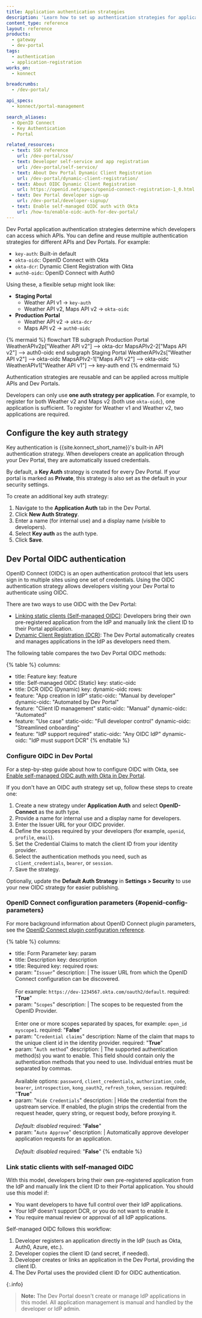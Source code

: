 ```yaml
---
title: Application authentication strategies
description: 'Learn how to set up authentication strategies for application registration in Dev Portal.'
content_type: reference
layout: reference
products:
  - gateway
  - dev-portal
tags:
  - authentication
  - application-registration
works_on:
  - konnect

breadcrumbs:
  - /dev-portal/

api_specs:
  - konnect/portal-management

search_aliases:
  - OpenID Connect
  - Key Authentication
  - Portal

related_resources:
  - text: SSO reference
    url: /dev-portal/sso/
  - text: Developer self-service and app registration
    url: /dev-portal/self-service/
  - text: About Dev Portal Dynamic Client Registration
    url: /dev-portal/dynamic-client-registration/
  - text: About OIDC Dynamic Client Registration
    url: https://openid.net/specs/openid-connect-registration-1_0.html
  - text: Dev Portal developer sign-up
    url: /dev-portal/developer-signup/
  - text: Enable self-managed OIDC auth with Okta
    url: /how-to/enable-oidc-auth-for-dev-portal/
---
```


Dev Portal application authentication strategies determine which developers can access which APIs. 
You can define and reuse multiple authentication strategies for different APIs and Dev Portals. For example:

* `key-auth`: Built-in default
* `okta-oidc`: OpenID Connect with Okta
* `okta-dcr`: Dynamic Client Registration with Okta
* `auth0-oidc`: OpenID Connect with Auth0

Using these, a flexible setup might look like:

* **Staging Portal**
  * Weather API v1 → `key-auth`
  * Weather API v2, Maps API v2 → `okta-oidc`
* **Production Portal**
  * Weather API v2 → `okta-dcr`
  * Maps API v2 → `auth0-oidc`

{% mermaid %}
flowchart TB
    subgraph Production Portal
    WeatherAPIv2p["Weather API v2"] --> okta-dcr
    MapsAPIv2-2["Maps API v2"] --> auth0-oidc
    end
    subgraph Staging Portal
    WeatherAPIv2s["Weather API v2"] --> okta-oidc
    MapsAPIv2-1["Maps API v2"] --> okta-oidc
    WeatherAPIv1["Weather API v1"] --> key-auth
    end
{% endmermaid %}

Authentication strategies are reusable and can be applied across multiple APIs and Dev Portals.

Developers can only use **one auth strategy per application**. 
For example, to register for both Weather v2 and Maps v2 (both use `okta-oidc`), one application is sufficient. 
To register for Weather v1 and Weather v2, two applications are required.

## Configure the key auth strategy

Key authentication is {{site.konnect_short_name}}'s built-in API authentication strategy. 
When developers create an application through your Dev Portal, they are automatically issued credentials.

By default, a **Key Auth** strategy is created for every Dev Portal. 
If your portal is marked as **Private**, this strategy is also set as the default in your security settings.

To create an additional key auth strategy:

1. Navigate to the **Application Auth** tab in the Dev Portal.
1. Click **New Auth Strategy**.
1. Enter a name (for internal use) and a display name (visible to developers).
1. Select **Key auth** as the auth type.
1. Click **Save**.

## Dev Portal OIDC authentication

OpenID Connect (OIDC) is an open authentication protocol that lets users sign in to multiple sites using one set of credentials. Using the OIDC authentication strategy allows developers visiting your Dev Portal to authenticate using OIDC.

There are two ways to use OIDC with the Dev Portal:
- [Linking static clients (Self-managed OIDC)](#link-static-clients-with-self-managed-oidc): Developers bring their own pre-registered application from the IdP and manually link the client ID to their Portal application.
- [Dynamic Client Registration (DCR)](/dev-portal/dynamic-client-registration/): The Dev Portal automatically creates and manages applications in the IdP as developers need them.

The following table compares the two Dev Portal OIDC methods:
<!--vale off-->
{% table %}
columns:
  - title: Feature
    key: feature
  - title: Self-managed OIDC (Static)
    key: static-oidc
  - title: DCR OIDC (Dynamic)
    key: dynamic-oidc
rows:
  - feature: "App creation in IdP"
    static-oidc: "Manual by developer"
    dynamic-oidc: "Automated by Dev Portal"
  - feature: "Client ID management"
    static-oidc: "Manual"
    dynamic-oidc: "Automated"
  - feature: "Use case"
    static-oidc: "Full developer control"
    dynamic-oidc: "Streamlined onboarding"
  - feature: "IdP support required"
    static-oidc: "Any OIDC IdP"
    dynamic-oidc: "IdP must support DCR"
{% endtable %}
<!--vale on-->


### Configure OIDC in Dev Portal

For a step-by-step guide about how to configure OIDC with Okta, see [Enable self-managed OIDC auth with Okta in Dev Portal](/how-to/enable-oidc-auth-for-dev-portal/).

If you don't have an OIDC auth strategy set up, follow these steps to create one:

1. Create a new strategy under **Application Auth** and select **OpenID-Connect** as the auth type.
1. Provide a name for internal use and a display name for developers.
1. Enter the Issuer URL for your OIDC provider.
1. Define the scopes required by your developers (for example, `openid`, `profile`, `email`).
1. Set the Credential Claims to match the client ID from your identity provider.
1. Select the authentication methods you need, such as `client_credentials`, `bearer`, or `session`.
1. Save the strategy.

Optionally, update the **Default Auth Strategy** in **Settings > Security** to use your new OIDC strategy for easier publishing.

### OpenID Connect configuration parameters {#openid-config-parameters}

For more background information about OpenID Connect plugin parameters, see the [OpenID Connect plugin configuration reference](/plugins/openid-connect/reference/).

{% table %}
columns:
  - title: Form Parameter
    key: param
  - title: Description
    key: description
  - title: Required
    key: required
rows:
  - param: "`Issuer`"
    description: |
      The issuer URL from which the OpenID Connect configuration can be discovered. 
      <br><br>
      For example: `https://dev-1234567.okta.com/oauth2/default`.
    required: "**True**"
  - param: "`Scopes`"
    description: |
      The scopes to be requested from the OpenID Provider. 
      <br><br>
      Enter one or more scopes separated by spaces, for example: `open_id` `myscope1`.
    required: "**False**"
  - param: "`Credential claims`"
    description: Name of the claim that maps to the unique client id in the identity provider.
    required: "**True**"
  - param: "`Auth method`"
    description: |
      The supported authentication method(s) you want to enable. This field should contain only the authentication methods that you need to use. Individual entries must be separated by commas. 
      <br><br>
      Available options: `password`, `client_credentials`, `authorization_code`, `bearer`, `introspection`, `kong_oauth2`, `refresh_token`, `session`.
    required: "**True**"
  - param: "`Hide Credentials`"
    description:  |
      Hide the credential from the upstream service. If enabled, the plugin strips the credential from the request header, query string, or request body, before proxying it.
      <br><br>
      *Default: disabled*
    required: "**False**"
  - param: "`Auto Approve`"
    description: |
      Automatically approve developer application requests for an application.
      <br><br>
      *Default: disabled*
    required: "**False**"
{% endtable %}

### Link static clients with self-managed OIDC 

With this model, developers bring their own pre-registered application from the IdP and manually link the client ID to their Portal application. You should use this model if:
- You want developers to have full control over their IdP applications.
- Your IdP doesn't support DCR, or you do not want to enable it.
- You require manual review or approval of all IdP applications.

Self-managed OIDC follows this workflow:

1. Developer registers an application directly in the IdP (such as Okta, Auth0, Azure, etc.).
2. Developer copies the client ID (and secret, if needed).
3. Developer creates or links an application in the Dev Portal, providing the client ID.
4. The Dev Portal uses the provided client ID for OIDC authentication.

{:.info}
> **Note:** The Dev Portal doesn't create or manage IdP applications in this model. All application management is manual and handled by the developer or IdP admin.

